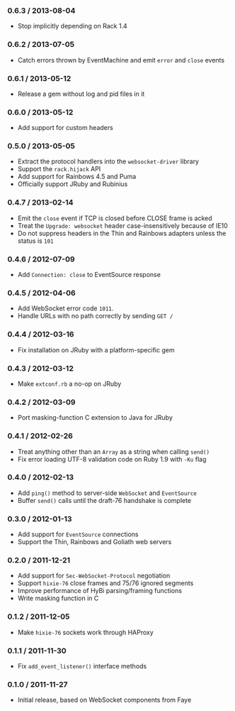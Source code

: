 ### 0.6.3 / 2013-08-04

* Stop implicitly depending on Rack 1.4


### 0.6.2 / 2013-07-05

* Catch errors thrown by EventMachine and emit `error` and `close` events


### 0.6.1 / 2013-05-12

* Release a gem without log and pid files in it


### 0.6.0 / 2013-05-12

* Add support for custom headers


### 0.5.0 / 2013-05-05

* Extract the protocol handlers into the `websocket-driver` library
* Support the `rack.hijack` API
* Add support for Rainbows 4.5 and Puma
* Officially support JRuby and Rubinius


### 0.4.7 / 2013-02-14

* Emit the `close` event if TCP is closed before CLOSE frame is acked
* Treat the `Upgrade: websocket` header case-insensitively because of IE10
* Do not suppress headers in the Thin and Rainbows adapters unless the status is `101`


### 0.4.6 / 2012-07-09

* Add `Connection: close` to EventSource response


### 0.4.5 / 2012-04-06

* Add WebSocket error code `1011`.
* Handle URLs with no path correctly by sending `GET /`


### 0.4.4 / 2012-03-16

* Fix installation on JRuby with a platform-specific gem


### 0.4.3 / 2012-03-12

* Make `extconf.rb` a no-op on JRuby


### 0.4.2 / 2012-03-09

* Port masking-function C extension to Java for JRuby


### 0.4.1 / 2012-02-26

* Treat anything other than an `Array` as a string when calling `send()`
* Fix error loading UTF-8 validation code on Ruby 1.9 with `-Ku` flag


### 0.4.0 / 2012-02-13

* Add `ping()` method to server-side `WebSocket` and `EventSource`
* Buffer `send()` calls until the draft-76 handshake is complete


### 0.3.0 / 2012-01-13

* Add support for `EventSource` connections
* Support the Thin, Rainbows and Goliath web servers


### 0.2.0 / 2011-12-21

* Add support for `Sec-WebSocket-Protocol` negotiation
* Support `hixie-76` close frames and 75/76 ignored segments
* Improve performance of HyBi parsing/framing functions
* Write masking function in C


### 0.1.2 / 2011-12-05

* Make `hixie-76` sockets work through HAProxy


### 0.1.1 / 2011-11-30

* Fix `add_event_listener()` interface methods


### 0.1.0 / 2011-11-27

* Initial release, based on WebSocket components from Faye

